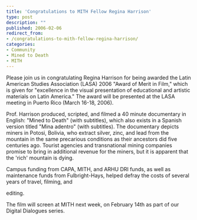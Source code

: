 ```yaml
---
title: 'Congratulations to MITH Fellow Regina Harrison'
type: post
description: ""
published: 2006-02-06
redirect_from: 
- /congratulations-to-mith-fellow-regina-harrison/
categories:
- Community
- Mined to Death
- MITH
---
```

Please join us in congratulating Regina Harrison for being awarded the Latin American Studies Association (LASA) 2006 "Award of Merit in Film," which is given for "excellence in the visual presentation of educational and artistic materials on Latin America." The award will be presented at the LASA meeting in Puerto Rico (March 16-18, 2006).

Prof. Harrison produced, scripted, and filmed a 40 minute documentary in English: "Mined to Death" (with subtitles), which also exists in a Spanish version titled "Mina adentro" (with subtitles). The documentary depicts miners in Potosi, Bolivia, who extract silver, zinc, and lead from the mountain in the same precarious conditions as their ancestors did five centuries ago. Tourist agencies and transnational mining companies promise to bring in additional revenue for the miners, but it is apparent that the 'rich' mountain is dying.

Campus funding from CAPA, MITH, and ARHU DRI funds, as well as maintenance funds from Fulbright-Hays, helped defray the costs of several years of travel, filming, and

editing.

The film will screen at MITH next week, on February 14th as part of our Digital Dialogues series.
